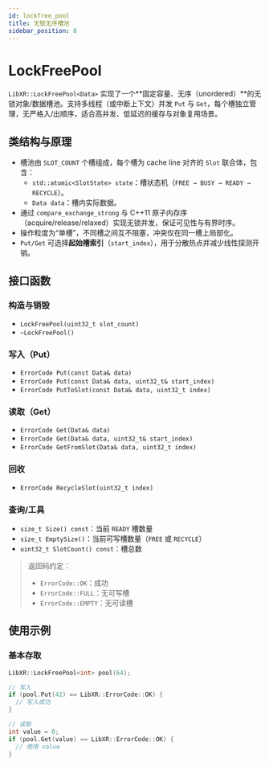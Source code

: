 ```yaml
---
id: lockfree_pool
title: 无锁无序槽池
sidebar_position: 8
---
```


# LockFreePool

`LibXR::LockFreePool<Data>` 实现了一个**固定容量、无序（unordered）**的无锁对象/数据槽池。支持多线程（或中断上下文）并发 `Put` 与 `Get`，每个槽独立管理，无严格入/出顺序，适合高并发、低延迟的缓存与对象复用场景。

## 类结构与原理

- 槽池由 `SLOT_COUNT` 个槽组成，每个槽为 cache line 对齐的 `Slot` 联合体，包含：
  - `std::atomic<SlotState> state`：槽状态机（`FREE → BUSY → READY → RECYCLE`）。
  - `Data data`：槽内实际数据。
- 通过 `compare_exchange_strong` 与 C++11 原子内存序（acquire/release/relaxed）实现无锁并发，保证可见性与有界时序。
- 操作粒度为“单槽”，不同槽之间互不阻塞，冲突仅在同一槽上局部化。
- `Put/Get` 可选择**起始槽索引**（`start_index`），用于分散热点并减少线性探测开销。

## 接口函数

### 构造与销毁

- `LockFreePool(uint32_t slot_count)`
- `~LockFreePool()`

### 写入（Put）

- `ErrorCode Put(const Data& data)`
- `ErrorCode Put(const Data& data, uint32_t& start_index)`
- `ErrorCode PutToSlot(const Data& data, uint32_t index)`

### 读取（Get）

- `ErrorCode Get(Data& data)`
- `ErrorCode Get(Data& data, uint32_t& start_index)`
- `ErrorCode GetFromSlot(Data& data, uint32_t index)`

### 回收

- `ErrorCode RecycleSlot(uint32_t index)`

### 查询/工具

- `size_t Size() const`：当前 `READY` 槽数量
- `size_t EmptySize()`：当前可写槽数量（`FREE` 或 `RECYCLE`）
- `uint32_t SlotCount() const`：槽总数

> 返回码约定：
>
> - `ErrorCode::OK`：成功
> - `ErrorCode::FULL`：无可写槽
> - `ErrorCode::EMPTY`：无可读槽

## 使用示例

### 基本存取

```cpp
LibXR::LockFreePool<int> pool(64);

// 写入
if (pool.Put(42) == LibXR::ErrorCode::OK) {
  // 写入成功
}

// 读取
int value = 0;
if (pool.Get(value) == LibXR::ErrorCode::OK) {
  // 使用 value
}
```
